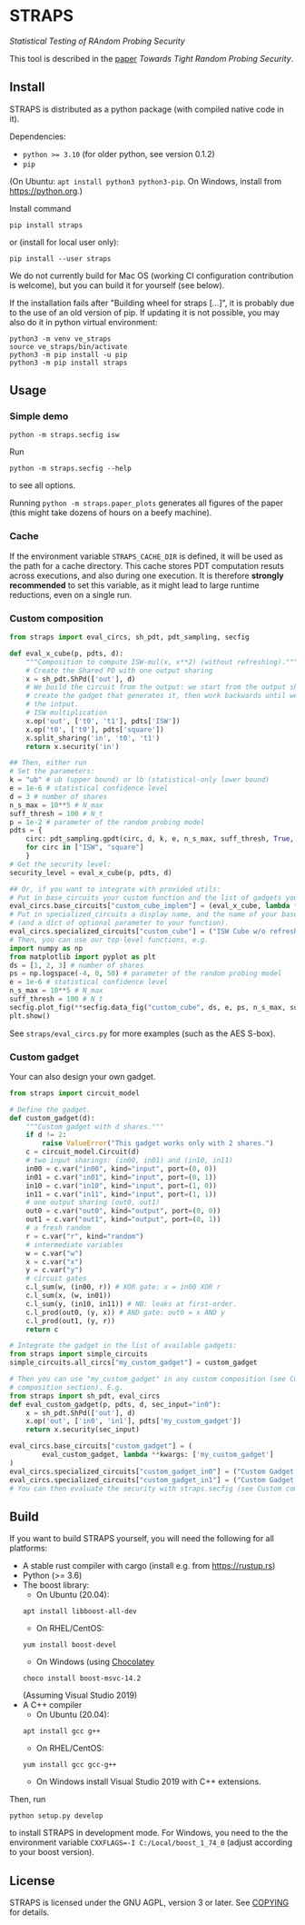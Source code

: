 # STRAPS

*Statistical Testing of RAndom Probing Security*

This tool is described in the [paper](https://epring.iacr.org/2021/880)
*Towards Tight Random Probing Security*.

## Install

STRAPS is distributed as a python package (with compiled native code in it).

Dependencies:

* `python >= 3.10` (for older python, see version 0.1.2)
* `pip`

(On Ubuntu: `apt install python3 python3-pip`. On Windows, install from <https://python.org>.)


Install command
```
pip install straps
```
or (install for local user only):
```
pip install --user straps
```

We do not currently build for Mac OS (working CI configuration contribution is
welcome), but you can build it for yourself (see below).

If the installation fails after "Building wheel for straps [...]", it is
probably due to the use of an old version of pip. If updating it is not
possible, you may also do it in python virtual environment:
```
python3 -m venv ve_straps
source ve_straps/bin/activate
python3 -m pip install -u pip
python3 -m pip install straps
```

## Usage

### Simple demo

```
python -m straps.secfig isw
```

Run
```
python -m straps.secfig --help
```
to see all options.

Running `python -m straps.paper_plots` generates all figures of the paper (this
might take dozens of hours on a beefy machine).

### Cache

If the environment variable `STRAPS_CACHE_DIR` is defined, it will be used as
the path for a cache directory. This cache stores PDT computation resuts across
executions, and also during one execution.
It is therefore **strongly recommended** to set this variable, as it might lead
to large runtime reductions, even on a single run.

### Custom composition

```python
from straps import eval_circs, sh_pdt, pdt_sampling, secfig

def eval_x_cube(p, pdts, d):
    """Composition to compute ISW-mul(x, x**2) (without refreshing)."""
    # Create the Shared PD with one output sharing
    x = sh_pdt.ShPd(['out'], d)
    # We build the circuit from the output: we start from the output sharing,
    # create the gadget that generates it, then work backwards until we reach
    # the intput.
    # ISW multiplication
    x.op('out', ['t0', 't1'], pdts['ISW'])
    x.op('t0', ['t0'], pdts['square'])
    x.split_sharing('in', 't0', 't1')
    return x.security('in')

## Then, either run
# Set the parameters:
k = "ub" # ub (upper bound) or lb (statistical-only lower bound)
e = 1e-6 # statistical confidence level
d = 3 # number of shares
n_s_max = 10**5 # N_max
suff_thresh = 100 # N_t
p = 1e-2 # parameter of the random probing model
pdts = {
    circ: pdt_sampling.gpdt(circ, d, k, e, n_s_max, suff_thresh, True, False).instantiate(p)
    for circ in ["ISW", "square"]
    }
# Get the security level:
security_level = eval_x_cube(p, pdts, d)

## Or, if you want to integrate with provided utils:
# Put in base_circuits your custom function and the list of gadgets you use
eval_circs.base_circuits["custom_cube_implem"] = (eval_x_cube, lambda **kwargs: ['ISW', 'square'])
# Put in specialized_circuits a display name, and the name of your base_circuits entry
# (and a dict of optional parameter to your function).
eval_circs.specialized_circuits["custom_cube"] = ("ISW Cube w/o refresh", "custom_cube_implem", {})
# Then, you can use our top-level functions, e.g.
import numpy as np
from matplotlib import pyplot as plt
ds = [1, 2, 3] # number of shares
ps = np.logspace(-4, 0, 50) # parameter of the random probing model
e = 1e-6 # statistical confidence level
n_s_max = 10**5 # N_max
suff_thresh = 100 # N_t
secfig.plot_fig(**secfig.data_fig("custom_cube", ds, e, ps, n_s_max, suff_thresh))
plt.show()
```

See `straps/eval_circs.py` for more examples (such as the AES S-box).

### Custom gadget

Your can also design your own gadget.
```python
from straps import circuit_model

# Define the gadget.
def custom_gadget(d):
    """Custom gadget with d shares."""
    if d != 2:
        raise ValueError("This gadget works only with 2 shares.")
    c = circuit_model.Circuit(d)
    # two input sharings: (in00, in01) and (in10, in11)
    in00 = c.var("in00", kind="input", port=(0, 0))
    in01 = c.var("in01", kind="input", port=(0, 1))
    in10 = c.var("in10", kind="input", port=(1, 0))
    in11 = c.var("in11", kind="input", port=(1, 1))
    # one output sharing (out0, out1)
    out0 = c.var("out0", kind="output", port=(0, 0))
    out1 = c.var("out1", kind="output", port=(0, 1))
    # a fresh random
    r = c.var("r", kind="random")
    # intermediate variables
    w = c.var("w")
    x = c.var("x")
    y = c.var("y")
    # circuit gates
    c.l_sum(w, (in00, r)) # XOR gate: x = in00 XOR r
    c.l_sum(x, (w, in01))
    c.l_sum(y, (in10, in11)) # NB: leaks at first-order.
    c.l_prod(out0, (y, x)) # AND gate: out0 = x AND y
    c.l_prod(out1, (y, r))
    return c

# Integrate the gadget in the list of available gadgets:
from straps import simple_circuits
simple_circuits.all_circs["my_custom_gadget"] = custom_gadget

# Then you can use "my_custom_gadget" in any custom composition (see Custom
# composition section). E.g.
from straps import sh_pdt, eval_circs
def eval_custom_gadget(p, pdts, d, sec_input="in0"):
    x = sh_pdt.ShPd(['out'], d)
    x.op('out', ['in0', 'in1'], pdts['my_custom_gadget'])
    return x.security(sec_input)

eval_circs.base_circuits["custom_gadget"] = (
        eval_custom_gadget, lambda **kwargs: ['my_custom_gadget']
)
eval_circs.specialized_circuits["custom_gadget_in0"] = ("Custom Gadget in 0", "custom_gadget", {'sec_input': 'in0'})
eval_circs.specialized_circuits["custom_gadget_in1"] = ("Custom Gadget in 1", "custom_gadget", {'sec_input': 'in1'})
# You can then evaluate the security with straps.secfig (see Custom composition section).
```

## Build

If you want to build STRAPS yourself, you will need the following for all platforms:

* A stable rust compiler with cargo (install e.g. from <https://rustup.rs>)
* Python (>= 3.6)
* The boost library:
    * On Ubuntu (20.04):
    ```
    apt install libboost-all-dev
    ```
    * On RHEL/CentOS:
    ```
    yum install boost-devel
    ```
    * On Windows (using [Chocolatey](https://chocolatey.org)
    ```
    choco install boost-msvc-14.2
    ```
    (Assuming Visual Studio 2019)
* A C++ compiler
    * On Ubuntu (20.04):
    ```
    apt install gcc g++
    ```
    * On RHEL/CentOS:
    ```
    yum install gcc gcc-g++
    ```
    * On Windows install Visual Studio 2019 with C++ extensions.


Then, run
```
python setup.py develop
```
to install STRAPS in development mode.
For Windows, you need to the the environment variable
`CXXFLAGS=-I C:/Local/boost_1_74_0` (adjust according to your boost version).

## License

STRAPS is licensed under the GNU AGPL, version 3 or later.
See [COPYING](COPYING) for details.

